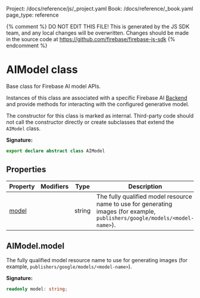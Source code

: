 Project: /docs/reference/js/_project.yaml
Book: /docs/reference/_book.yaml
page_type: reference

{% comment %}
DO NOT EDIT THIS FILE!
This is generated by the JS SDK team, and any local changes will be
overwritten. Changes should be made in the source code at
https://github.com/firebase/firebase-js-sdk
{% endcomment %}

# AIModel class
Base class for Firebase AI model APIs.

Instances of this class are associated with a specific Firebase AI [Backend](./ai.backend.md#backend_class) and provide methods for interacting with the configured generative model.

The constructor for this class is marked as internal. Third-party code should not call the constructor directly or create subclasses that extend the `AIModel` class.

<b>Signature:</b>

```typescript
export declare abstract class AIModel 
```

## Properties

|  Property | Modifiers | Type | Description |
|  --- | --- | --- | --- |
|  [model](./ai.aimodel.md#aimodelmodel) |  | string | The fully qualified model resource name to use for generating images (for example, <code>publishers/google/models/&lt;model-name&gt;</code>). |

## AIModel.model

The fully qualified model resource name to use for generating images (for example, `publishers/google/models/<model-name>`<!-- -->).

<b>Signature:</b>

```typescript
readonly model: string;
```

